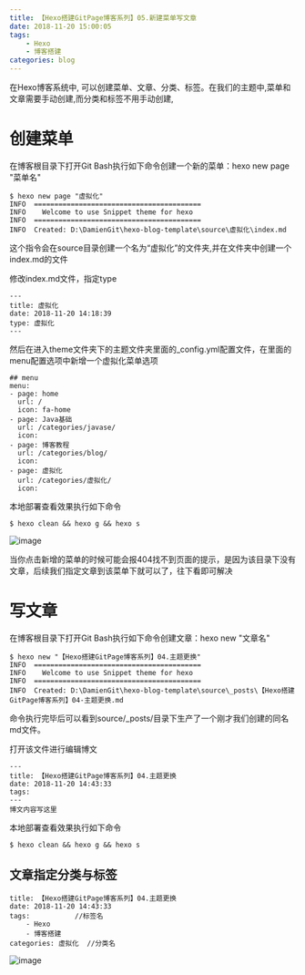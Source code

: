 ```yaml
---
title: 【Hexo搭建GitPage博客系列】05.新建菜单写文章
date: 2018-11-20 15:00:05
tags: 
	- Hexo
	- 博客搭建
categories: blog
---
```

在Hexo博客系统中, 可以创建菜单、文章、分类、标签。在我们的主题中,菜单和文章需要手动创建,而分类和标签不用手动创建,
# 创建菜单
在博客根目录下打开Git Bash执行如下命令创建一个新的菜单：hexo new page "菜单名"
```
$ hexo new page "虚拟化"
INFO  =========================================
INFO    Welcome to use Snippet theme for hexo
INFO  =========================================
INFO  Created: D:\DamienGit\hexo-blog-template\source\虚拟化\index.md
```
这个指令会在source目录创建一个名为“虚拟化”的文件夹,并在文件夹中创建一个index.md的文件 

修改index.md文件，指定type
```
---
title: 虚拟化
date: 2018-11-20 14:18:39
type: 虚拟化
---

```
然后在进入theme文件夹下的主题文件夹里面的_config.yml配置文件，在里面的menu配置选项中新增一个虚拟化菜单选项
```
## menu
menu:
- page: home
  url: /
  icon: fa-home
- page: Java基础
  url: /categories/javase/
  icon: 
- page: 博客教程
  url: /categories/blog/
  icon: 
- page: 虚拟化
  url: /categories/虚拟化/
  icon:
```
本地部署查看效果执行如下命令
```
$ hexo clean && hexo g && hexo s
```
![image](http://image.damienzhong.com/%E6%96%B0%E5%A2%9E%E8%8F%9C%E5%8D%95%E6%95%88%E6%9E%9C.png)

当你点击新增的菜单的时候可能会报404找不到页面的提示，是因为该目录下没有文章，后续我们指定文章到该菜单下就可以了，往下看即可解决
# 写文章
在博客根目录下打开Git Bash执行如下命令创建文章：hexo new "文章名"
```
$ hexo new "【Hexo搭建GitPage博客系列】04.主题更换"
INFO  =========================================
INFO    Welcome to use Snippet theme for hexo
INFO  =========================================
INFO  Created: D:\DamienGit\hexo-blog-template\source\_posts\【Hexo搭建GitPage博客系列】04-主题更换.md
```
命令执行完毕后可以看到source/_posts/目录下生产了一个刚才我们创建的同名md文件。

打开该文件进行编辑博文
```
---
title: 【Hexo搭建GitPage博客系列】04.主题更换
date: 2018-11-20 14:43:33
tags:
---
博文内容写这里
```
本地部署查看效果执行如下命令
```
$ hexo clean && hexo g && hexo s
```
## 文章指定分类与标签

```
title: 【Hexo搭建GitPage博客系列】04.主题更换
date: 2018-11-20 14:43:33
tags:           //标签名
	- Hexo 
	- 博客搭建
categories: 虚拟化  //分类名
```
![image](http://image.damienzhong.com/%E8%8F%9C%E5%8D%95%E6%95%88%E6%9E%9C2.png)